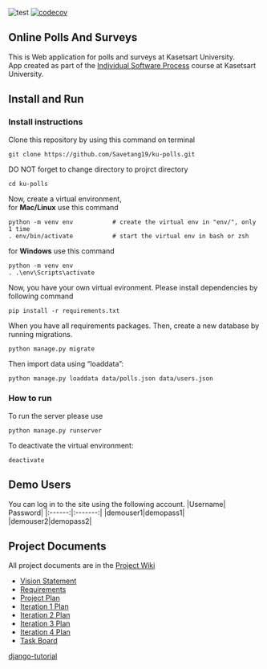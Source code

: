 ![test](https://github.com/Savetang19/ku-polls/actions/workflows/python-app.yml/badge.svg)
[![codecov](https://codecov.io/gh/Savetang19/ku-polls/branch/main/graph/badge.svg?token=FISD5KU7K8)](https://codecov.io/gh/Savetang19/ku-polls)
## Online Polls And Surveys
This is Web application for polls and surveys at Kasetsart University.  
App created as part of the [Individual Software Process](https://cpske.github.io/ISP) course at Kasetsart University.

## Install and Run
### Install instructions
Clone this repository by using this command on terminal
```
git clone https://github.com/Savetang19/ku-polls.git
```
DO NOT forget to change directory to projrct directory
```
cd ku-polls
```
Now, create a virtual environment,  
for **Mac/Linux** use this command
```
python -m venv env           # create the virtual env in "env/", only 1 time
. env/bin/activate           # start the virtual env in bash or zsh
```
for **Windows** use this command
```
python -m venv env
. .\env\Scripts\activate
```
Now, you have your own virtual evironment. Please install dependencies by following command
```
pip install -r requirements.txt
```
When you have all requirements packages. Then, create a new database by running migrations.
```
python manage.py migrate
```
Then import data using “loaddata”:
```
python manage.py loaddata data/polls.json data/users.json
```
### How to run
To run the server please use
```
python manage.py runserver
```

To deactivate the virtual environment:
```
deactivate
```

## Demo Users
You can log in to the site using the following account.
|Username| Password|
|:------:|:-------:|
|demouser1|demopass1|
|demouser2|demopass2|


## Project Documents
All project documents are in the [Project Wiki](../../wiki/Home)
* [Vision Statement](../../wiki/Vision%20Statement)
* [Requirements](../../wiki/Requirements)
* [Project Plan](../../wiki/Development%20Plan)
* [Iteration 1 Plan](../../wiki/Iteration%201%20Plan)
* [Iteration 2 Plan](../../wiki/Iteration%202%20Plan)
* [Iteration 3 Plan](../../wiki/Iteration%203%20Plan)
* [Iteration 4 Plan](../../wiki/Iteration%204%20Plan)
* [Task Board](../../projects)


[django-tutorial](https://docs.djangoproject.com/en/4.1/intro/tutorial01/)
